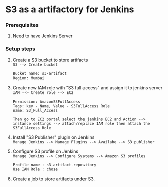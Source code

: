 
#  S3 as a artifactory for Jenkins


### Prerequisites
1. Need to have Jenkins Server

### Setup steps 
2. Create a S3 bucket to store artifacts  
    `S3 --> Create bucket `
      ```sh 
   Bucket name: s3-artifact 
   Region: Mumbai
   ```
3. Create new IAM role with "S3 full access" and assign it to jenkins server  
   `IAM --> Create role --> EC2` 
   ```ssh 
   Permission: AmazonS3FullAccess 
   Tags: key - Name, Value - S3FullAccess Role 
   name: S3_Full_Access
   
   Then go to EC2 portal select the jenkins EC2 and Action --> instance settings --> attach/replace IAM role then attach the S3FullAccess Role
   ```
   
4. Install "S3 Publisher" plugin on Jenkins  
  `Manage Jenkins --> Manage Plugins --> Availabe --> S3 publisher`

5. Configure S3 profile on Jenkins  
  `Manage Jenkins --> Configure Systems --> Amazon S3 profiles` 
   ```sh
   Profile name : s3-artifact-repository 
   Use IAM Role : chose
   ```

6. Create a job to store artifacts under S3.
